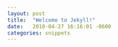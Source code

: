 ```yaml
---
layout: post
title:  "Welcome to Jekyll!"
date:   2018-04-27 16:16:01 -0600
categories: snippets
---
```



<!-- more -->
